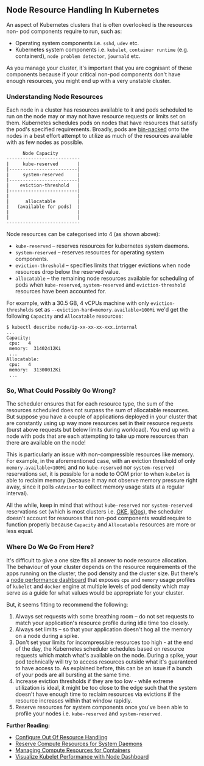 ## Node Resource Handling In Kubernetes

An aspect of Kubernetes clusters that is often overlooked is the resources non-
pod components require to run, such as:

* Operating system components i.e. `sshd`, `udev` etc.
* Kubernetes system components i.e. `kubelet`, `container runtime` (e.g.
  containerd), `node problem detector`, `journald` etc.

As you manage your cluster, it's important that you are cognisant of these
components because if your critical non-pod components don't have enough
resources, you might end up with a very unstable cluster.

### Understanding Node Resources

Each node in a cluster has resources available to it and pods scheduled to run
on the node may or may not have resource requests or limits set on them.
Kubernetes schedules pods on nodes that have resources that satisfy the pod's
specified requirements. Broadly, pods are [bin-packed][4] onto the nodes in a
best effort attempt to utilize as much of the resources available with as few
nodes as possible.

```
      Node Capacity
---------------------------
|     kube-reserved       |
|-------------------------|
|     system-reserved     |
|-------------------------|
|    eviction-threshold   |
|-------------------------|
|                         |
|      allocatable        |
|   (available for pods)  |
|                         |
|                         |
---------------------------
```

Node resources can be categorised into 4 (as shown above):

* `kube-reserved` – reserves resources for kubernetes system daemons.
* `system-reserved` – reserves resources for operating system components.
* `eviction-threshold` – specifies limits that trigger evictions when node
  resources drop below the reserved value.
* `allocatable` – the remaining node resources available for scheduling of pods
  when `kube-reserved`, `system-reserved` and `eviction-threshold` resources
  have been accounted for.

For example, with a 30.5 GB, 4 vCPUs machine with only `eviction-thresholds` set
as `--eviction-hard=memory.available<100Mi` we'd get the following `Capacity`
and `Allocatable` resources:

```
$ kubectl describe node/ip-xx-xx-xx-xxx.internal
...
Capacity:
 cpu:   4
 memory:  31402412Ki
 ...
Allocatable:
 cpu:   4
 memory:  31300012Ki
 ...
```

### So, What Could Possibly Go Wrong?

The scheduler ensures that for each resource type, the sum of the resources
scheduled does not surpass the sum of allocatable resources. But suppose you
have a couple of applications deployed in your cluster that are constantly using
up way more resources set in their resource requests (burst above requests but
below limits during workload). You end up with a node with pods that are each
attempting to take up more resources than there are available on the node!

This is particularly an issue with non-compressible resources like memory. For
example, in the aforementioned case, with an eviction threshold of only
`memory.available<100Mi` and no `kube-reserved` nor `system-reserved`
reservations set, it is possible for a node to OOM prior to when `kubelet` is
able to reclaim memory (because it may not observe memory pressure right away,
since it polls `cAdvisor` to collect memory usage stats at a regular interval).

All the while, keep in mind that without `kube-reserved` nor `system-reserved`
reservations set (which is most clusters i.e. [GKE][5], [kOps][6]), the
scheduler doesn't account for resources that non-pod components would require to
function properly because `Capacity` and `Allocatable` resources are more or
less equal.

### Where Do We Go From Here?

It's difficult to give a one size fits all answer to node resource allocation.
The behaviour of your cluster depends on the resource requirements of the apps
running on the cluster, the pod density and the cluster size. But there's a
[node performance dashboard][7] that exposes `cpu` and `memory` usage profiles
of `kubelet` and `docker` engine at multiple levels of pod density which may
serve as a guide for what values would be appropriate for your cluster.

But, it seems fitting to recommend the following:

1. Always set requests with some breathing room – do not set requests to match
   your application's resource profile during idle time too closely.
2. Always set limits – so that your application doesn't hog all the memory on a
   node during a spike.
3. Don't set your limits for incompressible resources too high - at the end of
   the day, the Kubernetes scheduler schedules based on resource requests which
   match what's available on the node. During a spike, your pod technically will
   try to access resources outside what it's guaranteed to have access to. As
   explained before, this can be an issue if a bunch of your pods are all
   bursting at the same time.
4. Increase eviction thresholds if they are too low - while extreme utilization
   is ideal, it might be too close to the edge such that the system doesn't have
   enough time to reclaim resources via evictions if the resource increases
   within that window rapidly.
5. Reserve resources for system components once you've been able to profile your
   nodes i.e. `kube-reserved` and `system-reserved`.

**Further Reading:**

 * [Configure Out Of Resource Handling][2]
 * [Reserve Compute Resources for System Daemons][1]
 * [Managing Compute Resources for Containers][3]
 * [Visualize Kubelet Performance with Node Dashboard][8]

[1]: https://kubernetes.io/docs/tasks/administer-cluster/reserve-compute-resources/
[2]: https://kubernetes.io/docs/tasks/administer-cluster/out-of-resource/
[3]: https://kubernetes.io/docs/concepts/configuration/manage-compute-resources-container/
[4]: https://en.wikipedia.org/wiki/Bin_packing_problem
[5]: https://cloud.google.com/container-engine/
[6]: https://github.com/kubernetes/kops
[7]: http://node-perf-dash.k8s.io/#/builds
[8]: http://kubernetes.io/blog/2016/11/visualize-kubelet-performance-with-node-dashboard.html
